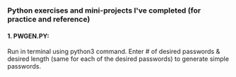 ### Python exercises and mini-projects I've completed (for practice and reference)

####  1. PWGEN.PY:
Run in terminal using python3 command.
Enter # of desired passwords & desired length (same for each of the desired passwords) to generate simple passwords. 
